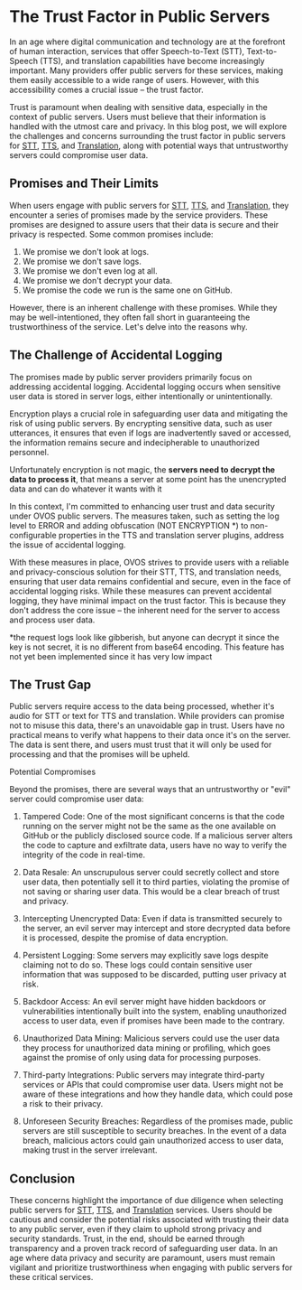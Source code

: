 # The Trust Factor in Public Servers

In an age where digital communication and technology are at the forefront of human interaction, services that offer Speech-to-Text (STT), Text-to-Speech (TTS), and translation capabilities have become increasingly important. 
Many providers offer public servers for these services, making them easily accessible to a wide range of users. 
However, with this accessibility comes a crucial issue – the trust factor.

Trust is paramount when dealing with sensitive data, especially in the context of public servers. Users must believe that their information is handled with the utmost care and privacy. 
In this blog post, we will explore the challenges and concerns surrounding the trust factor in public servers for [STT](https://github.com/OpenVoiceOS/ovos-stt-http-server), [TTS](https://github.com/OpenVoiceOS/ovos-tts-server), and [Translation](https://github.com/OpenVoiceOS/ovos-translate-server), along with potential ways that untrustworthy servers could compromise user data.

## Promises and Their Limits

When users engage with public servers for [STT](https://github.com/OpenVoiceOS/ovos-stt-http-server), [TTS](https://github.com/OpenVoiceOS/ovos-tts-server), and [Translation](https://github.com/OpenVoiceOS/ovos-translate-server), they encounter a series of promises made by the service providers. 
These promises are designed to assure users that their data is secure and their privacy is respected. Some common promises include:

1. We promise we don't look at logs.
2. We promise we don't save logs.
3. We promise we don't even log at all.
4. We promise we don't decrypt your data.
5. We promise the code we run is the same one on GitHub.

However, there is an inherent challenge with these promises. 
While they may be well-intentioned, they often fall short in guaranteeing the trustworthiness of the service. Let's delve into the reasons why.

## The Challenge of Accidental Logging

The promises made by public server providers primarily focus on addressing accidental logging. Accidental logging occurs when sensitive user data is stored in server logs, either intentionally or unintentionally.

Encryption plays a crucial role in safeguarding user data and mitigating the risk of using public servers. 
By encrypting sensitive data, such as user utterances, it ensures that even if logs are inadvertently saved or accessed, the information remains secure and indecipherable to unauthorized personnel. 

Unfortunately encryption is not magic, the **servers need to decrypt the data to process it**, that means a server at some point has the unencrypted data and can do whatever it wants with it

In this context, I'm committed to enhancing user trust and data security under OVOS public servers. 
The measures taken, such as setting the log level to ERROR and adding obfuscation (NOT ENCRYPTION *) to non-configurable properties in the TTS and translation server plugins, address the issue of accidental logging.  

With these measures in place, OVOS strives to provide users with a reliable and privacy-conscious solution for their STT, TTS, and translation needs, ensuring that user data remains confidential and secure, even in the face of accidental logging risks.
While these measures can prevent accidental logging, they have minimal impact on the trust factor. This is because they don't address the core issue – the inherent need for the server to access and process user data.

*the request logs look like gibberish, but anyone can decrypt it since the key is not secret, it is no different from base64 encoding. This feature has not yet been implemented since it has very low impact

## The Trust Gap

Public servers require access to the data being processed, whether it's audio for STT or text for TTS and translation. 
While providers can promise not to misuse this data, there's an unavoidable gap in trust. 
Users have no practical means to verify what happens to their data once it's on the server. 
The data is sent there, and users must trust that it will only be used for processing and that the promises will be upheld.

Potential Compromises

Beyond the promises, there are several ways that an untrustworthy or "evil" server could compromise user data:

1. Tampered Code: One of the most significant concerns is that the code running on the server might not be the same as the one available on GitHub or the publicly disclosed source code. If a malicious server alters the code to capture and exfiltrate data, users have no way to verify the integrity of the code in real-time.

2. Data Resale: An unscrupulous server could secretly collect and store user data, then potentially sell it to third parties, violating the promise of not saving or sharing user data. This would be a clear breach of trust and privacy.

3. Intercepting Unencrypted Data: Even if data is transmitted securely to the server, an evil server may intercept and store decrypted data before it is processed, despite the promise of data encryption.

4. Persistent Logging: Some servers may explicitly save logs despite claiming not to do so. These logs could contain sensitive user information that was supposed to be discarded, putting user privacy at risk.

5. Backdoor Access: An evil server might have hidden backdoors or vulnerabilities intentionally built into the system, enabling unauthorized access to user data, even if promises have been made to the contrary.

6. Unauthorized Data Mining: Malicious servers could use the user data they process for unauthorized data mining or profiling, which goes against the promise of only using data for processing purposes.

7. Third-party Integrations: Public servers may integrate third-party services or APIs that could compromise user data. Users might not be aware of these integrations and how they handle data, which could pose a risk to their privacy.

8. Unforeseen Security Breaches: Regardless of the promises made, public servers are still susceptible to security breaches. In the event of a data breach, malicious actors could gain unauthorized access to user data, making trust in the server irrelevant.

## Conclusion

These concerns highlight the importance of due diligence when selecting public servers for [STT](https://github.com/OpenVoiceOS/ovos-stt-http-server), [TTS](https://github.com/OpenVoiceOS/ovos-tts-server), and [Translation](https://github.com/OpenVoiceOS/ovos-translate-server) services. 
Users should be cautious and consider the potential risks associated with trusting their data to any public server, even if they claim to uphold strong privacy and security standards. 
Trust, in the end, should be earned through transparency and a proven track record of safeguarding user data. 
In an age where data privacy and security are paramount, users must remain vigilant and prioritize trustworthiness when engaging with public servers for these critical services.
